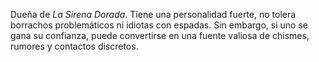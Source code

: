 Dueña de _La Sirena Dorada_. Tiene una personalidad fuerte, no tolera borrachos problemáticos ni idiotas con espadas. Sin embargo, si uno se gana su confianza, puede convertirse en una fuente valiosa de chismes, rumores y contactos discretos.